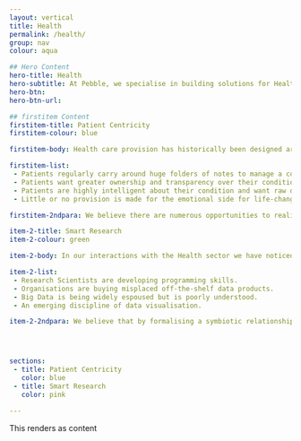 ```yaml
---
layout: vertical
title: Health
permalink: /health/
group: nav
colour: aqua

## Hero Content
hero-title: Health
hero-subtitle: At Pebble, we specialise in building solutions for Health. We believe there’s an exciting transformation ahead driven by three main themes
hero-btn:
hero-btn-url:

## firstitem Content
firstitem-title: Patient Centricity
firstitem-colour: blue

firstitem-body: Health care provision has historically been designed around moving patients through a system as efficiently as possible.<br />In our primary research with cancer patients we discovered that this top-down approach is not working efficiently for the very people it is meant to serve.

firstitem-list:
 - Patients regularly carry around huge folders of notes to manage a complex process.
 - Patients want greater ownership and transparency over their condition.
 - Patients are highly intelligent about their condition and want raw data over dumbed down summaries.
 - Little or no provision is made for the emotional side for life-changing conditions like cancer.

firstitem-2ndpara: We believe there are numerous opportunities to realise cost-savings, improve patient experience and life expectancies by considering health care as a network around individuals rather than asking a patient to pass through unconnected silos.

item-2-title: Smart Research
item-2-colour: green

item-2-body: In our interactions with the Health sector we have noticed that Research Scientists are increasingly using Computer Science to accelerate processes and discovery and to reduce costs.

item-2-list:
 - Research Scientists are developing programming skills.
 - Organisations are buying misplaced off-the-shelf data products.
 - Big Data is being widely espoused but is poorly understood.
 - An emerging discipline of data visualisation.

item-2-2ndpara: We believe that by formalising a symbiotic relationship between the two disciplines of Research Science and Computer Science organisations can realise cost-savings, shorten discovery cycles and deliver a Smart Research capability.<br />Furthermore for publicly funded organisations and charities we advocate an Open Data Policy where research data is made available to third-parties by default. We believe that unlocking new meaning from data through openness and collaboration has the potential to accelerate discovery and understanding.




sections:
 - title: Patient Centricity
   color: blue
 - title: Smart Research
   color: pink

---
```


This renders as content

